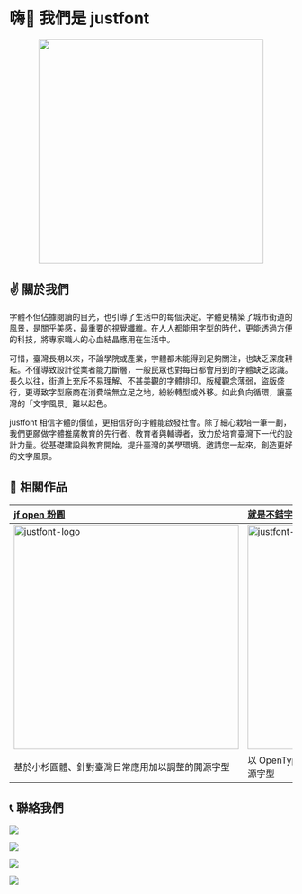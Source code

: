 # 嗨👋 我們是 justfont 


<p align="center">
  <img src="https://raw.githubusercontent.com/justfont/The-Write-Right-Font/main/image/jf-logo-full-small.jpg" width="400pt">
</p>




## ✌️ 關於我們


字體不但佔據閱讀的目光，也引導了生活中的每個決定。字體更構築了城市街道的風景，是關乎美感，最重要的視覺纖維。在人人都能用字型的時代，更能透過方便的科技，將專家職人的心血結晶應用在生活中。

可惜，臺灣長期以來，不論學院或產業，字體都未能得到足夠關注，也缺乏深度耕耘。不僅導致設計從業者能力斷層，一般民眾也對每日都會用到的字體缺乏認識。長久以往，街道上充斥不易理解、不甚美觀的字體排印。版權觀念薄弱，盜版盛行，更導致字型廠商在消費端無立足之地，紛紛轉型或外移。如此負向循環，讓臺灣的「文字風景」難以起色。

justfont 相信字體的價值，更相信好的字體能啟發社會。除了細心栽培一筆一劃，我們更願做字體推廣教育的先行者、教育者與輔導者，致力於培育臺灣下一代的設計力量。從基礎建設與教育開始，提升臺灣的美學環境。邀請您一起來，創造更好的文字風景。

## 📌 相關作品

|[jf open 粉圓](https://github.com/justfont/open-huninn-font)|[就是不錯字（吧）](https://github.com/justfont/The-Write-Right-Font)|
|:--|:--|
| <img src="https://raw.githubusercontent.com/justfont/open-huninn-font/master/image/jf-open-huninn-banner.png" alt= "justfont-logo" width="400pt">| <img src="https://raw.githubusercontent.com/justfont/The-Write-Right-Font/main/image/cover.jpg" alt= "justfont-logo" width="400pt"> |
|<div alignment="text-align">基於小杉圓體、針對臺灣日常應用加以調整的開源字型</div>|以 OpenType 實現輸入常見錯字即會自動改正功能的開源字型|

## 📞 聯絡我們

[![](https://img.shields.io/badge/OFFICIAL_Website-justfont.com-87b377?style=for-the-badge&logo=pinboard)](https://bit.ly/40Lj9bJ)

[![](https://img.shields.io/badge/Instagram-justfont-E4405F?style=for-the-badge&logo=instagram)](https://www.instagram.com/justfont/) 

[![](https://img.shields.io/badge/Facebook-字戀-1877F2?style=for-the-badge&logo=facebook)](https://www.facebook.com/lovefonts)


[![](https://img.shields.io/badge/CONTACT_Mail-just@justfont.com-FFE01B?style=for-the-badge&logo=maildotru)](mailto:just@justfont.com)

#



